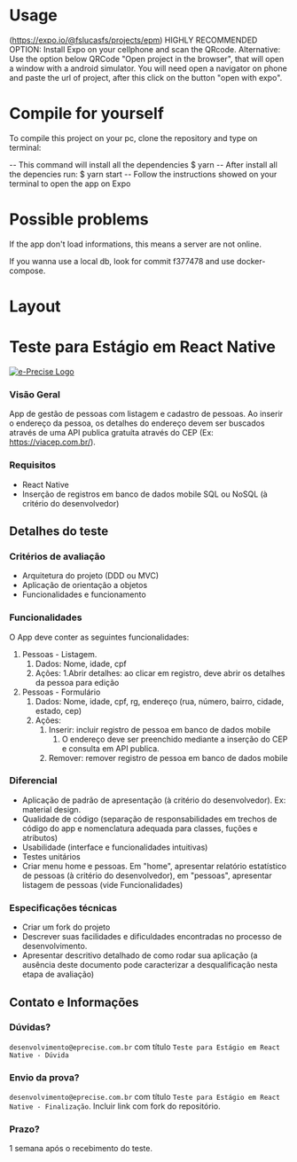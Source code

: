 # Usage
(https://expo.io/@fslucasfs/projects/epm)
HIGHLY RECOMMENDED OPTION: Install Expo on your cellphone and scan the QRcode.
Alternative: Use the option below QRCode "Open project in the browser", that will open a window with a android simulator. You will need open a navigator on phone and paste the url of project, after this click on the button "open with expo".

# Compile for yourself
To compile this project on your pc, clone the repository and type on terminal:

-- This command will install all the dependencies
$ yarn
-- After install all the depencies run:
$ yarn start
-- Follow the instructions showed on your terminal to open the app on Expo

# Possible problems
If the app don't load informations, this means a server are not online.

If you wanna use a local db, look for commit f377478 and use docker-compose.


# Layout
[](https://www.figma.com/file/Z5If19g2xDGVp6UE88QP3d/e-Precise?node-id=0%3A1&viewport=311%2C240%2C0.6794678568840027)

# Teste para Estágio em React Native

[![e-Precise Logo](https://www.e-precise.com.br/assets/images/logo_com_sombra.png)](https://www.e-precise.com.br/)

### Visão Geral

App de gestão de pessoas com listagem e cadastro de pessoas. Ao inserir o endereço da pessoa, os detalhes do endereço
devem ser buscados através de uma API publica gratuíta através do CEP (Ex: https://viacep.com.br/).

### Requisitos

- React Native
- Inserção de registros em banco de dados mobile SQL ou NoSQL (à critério do desenvolvedor)

## Detalhes do teste

### Critérios de avaliação

- Arquitetura do projeto (DDD ou MVC)
- Aplicação de orientação a objetos
- Funcionalidades e funcionamento

### Funcionalidades

O App deve conter as seguintes funcionalidades:

1. Pessoas - Listagem.
    1. Dados: Nome, idade, cpf
    2. Ações: 
        1.Abrir detalhes: ao clicar em registro, deve abrir os detalhes da pessoa para edição
2. Pessoas - Formulário
    1. Dados: Nome, idade, cpf, rg, endereço (rua, número, bairro, cidade, estado, cep)
    2. Ações:
        1. Inserir: incluir registro de pessoa em banco de dados mobile
            1. O endereço deve ser preenchido mediante a inserção do CEP e consulta em API publica.
        2. Remover: remover registro de pessoa em banco de dados mobile

### Diferencial

- Aplicação de padrão de apresentação (à critério do desenvolvedor). Ex: material design. 
- Qualidade de código (separação de responsabilidades em trechos de código do app e nomenclatura adequada para classes, 
 fuções e atributos)
- Usabilidade (interface e funcionalidades intuitivas)
- Testes unitários
- Criar menu home e pessoas. Em "home", apresentar relatório estatístico de pessoas (à critério do desenvolvedor), 
em "pessoas", apresentar listagem de pessoas (vide Funcionalidades) 

### Especificações técnicas

- Criar um fork do projeto
- Descrever suas facilidades e dificuldades encontradas no processo de desenvolvimento.
- Apresentar descritivo detalhado de como rodar sua aplicação (a ausência deste documento pode caracterizar a 
desqualificação nesta etapa de avaliação)

## Contato e Informações

### Dúvidas?
`desenvolvimento@eprecise.com.br` com título `Teste para Estágio em React Native - Dúvida`

### Envio da prova?
`desenvolvimento@eprecise.com.br` com título `Teste para Estágio em React Native - Finalização`. 
Incluir link com fork do repositório. 

### Prazo?
1 semana após o recebimento do teste.